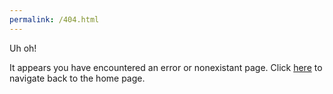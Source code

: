```yaml
---
permalink: /404.html
---
```


Uh oh!

It appears you have encountered an error or nonexistant page. Click [here](https://syntheticordinance.github.io/) to navigate back to the home page.